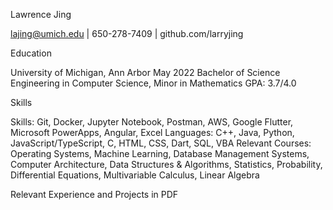 

Lawrence Jing

lajing@umich.edu | 650-278-7409 | github.com/larryjing

Education
 
University of Michigan, Ann Arbor	May 2022
Bachelor of Science Engineering in Computer Science, Minor in Mathematics	GPA: 3.7/4.0

Skills
 
Skills: Git, Docker, Jupyter Notebook, Postman, AWS, Google Flutter, Microsoft PowerApps, Angular, Excel
Languages: C++, Java, Python, JavaScript/TypeScript, C, HTML, CSS, Dart, SQL, VBA
Relevant Courses: Operating Systems, Machine Learning, Database Management Systems, Computer Architecture, Data Structures & Algorithms, Statistics, Probability, Differential Equations, Multivariable Calculus, Linear Algebra

Relevant Experience and Projects in PDF
